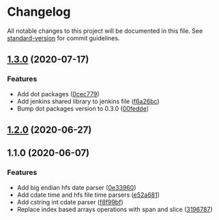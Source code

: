 # Changelog

All notable changes to this project will be documented in this file. See [standard-version](https://github.com/conventional-changelog/standard-version) for commit guidelines.

## [1.3.0](http://nas/matt/Janda.Parsers.DateTime/compare/1.2.0...1.3.0) (2020-07-17)


### Features

* Add dot packages ([0cec779](http://nas/matt/Janda.Parsers.DateTime/commit/0cec7793bd5bf8b56187886eb2a8769a7a9316e1))
* Add jenkins shared library to jenkins file ([f6a26bc](http://nas/matt/Janda.Parsers.DateTime/commit/f6a26bc34fb113339ee80aa0abc38669d1993424))
* Bump dot packages version to 0.3.0 ([00fedde](http://nas/matt/Janda.Parsers.DateTime/commit/00feddeaf32aec556cf67c9472a70bbb27ceeaf3))

## [1.2.0](http://nas/matt/Janda.Parsers.DateTime/compare/1.1.0...1.2.0) (2020-06-27)

## 1.1.0 (2020-06-07)


### Features

* Add big endian hfs date parser ([0e33960](http://nas/matt/Janda.Parsers.DateTime/commit/0e339609b1746fe96b2f3e8638d5a10787994777))
* Add cdate time and hfs file time parsers ([e52a681](http://nas/matt/Janda.Parsers.DateTime/commit/e52a6811bdd68af2670aaec24c8486fb470718d5))
* Add cstring int cdate parser ([f8f99bf](http://nas/matt/Janda.Parsers.DateTime/commit/f8f99bf8cdcb50d1e425a7082fdd3efcaa48dadc))
* Replace index based arrays operations with span and slice ([3196787](http://nas/matt/Janda.Parsers.DateTime/commit/3196787d46648e1eccb9f694d1434ca0122e2c33))
